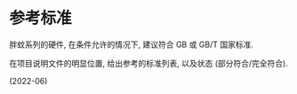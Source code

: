 # 参考标准

胖蚊系列的硬件, 在条件允许的情况下,
建议符合 GB 或 GB/T 国家标准.

在项目说明文件的明显位置,
给出参考的标准列表,
以及状态 (部分符合/完全符合).


(2022-06)
